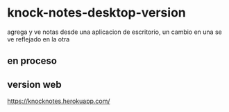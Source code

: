 # knock-notes-desktop-version
agrega y ve notas desde una aplicacion de escritorio, un cambio en una se ve reflejado en la otra

## en proceso

## version web
https://knocknotes.herokuapp.com/
